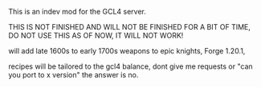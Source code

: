 This is an indev mod for the GCL4 server. 

THIS IS NOT FINISHED AND WILL NOT BE FINISHED FOR A BIT OF TIME, DO NOT USE THIS AS OF NOW, IT WILL NOT WORK!

will add late 1600s to early 1700s weapons to epic knights, Forge 1.20.1,

recipes will be tailored to the gcl4 balance, dont give me requests or "can you port to x version" the answer is no.
